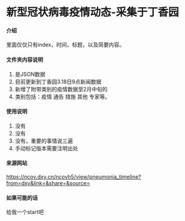 # 新型冠状病毒疫情动态-采集于丁香园

#### 介绍
里面仅仅只有index，时间，标题，以及简要内容。

#### 文件夹内容说明
1.  是JSON数据
2.  目前更新到丁香园3.18日9点新闻数据
3.  新增了附带类别的疫情数据至2月中旬的
4.  类别包括：疫情 通告 措施 其他 专家等。

#### 使用说明

1.  没有
2.  没有
3.  没有，重要的事情说三遍
4.  手动标记版本需要注明出处

#### 来源网站

https://ncov.dxy.cn/ncovh5/view/pneumonia_timeline?from=dxy&link=&share=&source=

#### 如果可能的话

给我一个start吧